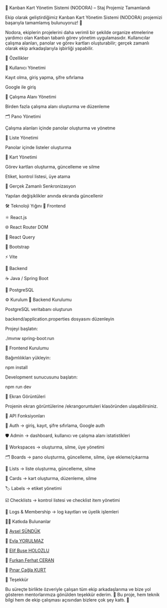 🎯 Kanban Kart Yönetim Sistemi (NODORA) – Staj Projemiz Tamamlandı

Ekip olarak geliştirdiğimiz Kanban Kart Yönetim Sistemi (NODORA) projemizi başarıyla tamamlamış bulunuyoruz! 🚀

Nodora, ekiplerin projelerini daha verimli bir şekilde organize etmelerine yardımcı olan Kanban tabanlı görev yönetim uygulamasıdır.
Kullanıcılar çalışma alanları, panolar ve görev kartları oluşturabilir; gerçek zamanlı olarak ekip arkadaşlarıyla işbirliği yapabilir.

🚀 Özellikler

👤 Kullanıcı Yönetimi

Kayıt olma, giriş yapma, şifre sıfırlama

Google ile giriş

🏢 Çalışma Alanı Yönetimi

Birden fazla çalışma alanı oluşturma ve düzenleme

🗂 Pano Yönetimi

Çalışma alanları içinde panolar oluşturma ve yönetme

📑 Liste Yönetimi

Panolar içinde listeler oluşturma

📝 Kart Yönetimi

Görev kartları oluşturma, güncelleme ve silme

Etiket, kontrol listesi, üye atama

🔄 Gerçek Zamanlı Senkronizasyon

Yapılan değişiklikler anında ekranda güncellenir

🛠 Teknoloji Yığını
🎨 Frontend

⚛️ React.js

🌐 React Router DOM

🔄 React Query

🎨 Bootstrap

⚡ Vite

🔧 Backend

☕ Java / Spring Boot

🐘 PostgreSQL

⚙️ Kurulum
🔧 Backend Kurulumu

PostgreSQL veritabanı oluşturun

backend/application.properties dosyasını düzenleyin

Projeyi başlatın:

./mvnw spring-boot:run

🎨 Frontend Kurulumu

Bağımlılıkları yükleyin:

npm install


Development sunucusunu başlatın:

npm run dev

📸 Ekran Görüntüleri

Projenin ekran görüntülerine /ekrangoruntuleri klasöründen ulaşabilirsiniz.

📡 API Fonksiyonları

🔑 Auth → giriş, kayıt, şifre sıfırlama, Google auth

🛡 Admin → dashboard, kullanıcı ve çalışma alanı istatistikleri

🏢 Workspaces → oluşturma, silme, üye yönetimi

🗂 Boards → pano oluşturma, güncelleme, silme, üye ekleme/çıkarma

📑 Lists → liste oluşturma, güncelleme, silme

📝 Cards → kart oluşturma, düzenleme, silme

🏷 Labels → etiket yönetimi

☑️ Checklists → kontrol listesi ve checklist item yönetimi

📜 Logs & Membership → log kayıtları ve üyelik işlemleri

👨‍💻 Katkıda Bulunanlar

🙋 [Aysel SÜNDÜK](https://github.com/aysel-sunduk)

🙋 [Evla YORULMAZ](https://github.com/evoli04)

🙋 [Elif Buse HOLOZLU](https://github.com/elifbuseh)

🙋 [Furkan Ferhat CERAN](https://github.com/FurkanFerhatCeran)

🙋 [Pınar Çağla KURT](https://github.com/pinarcagla)


💬 Teşekkür

Bu süreçte birlikte özveriyle çalışan tüm ekip arkadaşlarıma ve bize yol gösteren mentorlarımıza gönülden teşekkür ederim. 🙏
Bu proje, hem teknik bilgi hem de ekip çalışması açısından bizlere çok şey kattı. 🌟


